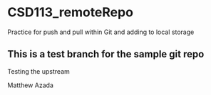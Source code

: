 # CSD113_remoteRepo
Practice for push and pull within Git and adding to local storage 

## This is a test branch for the sample git repo
Testing the upstream

Matthew Azada
